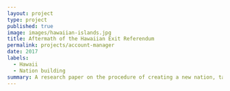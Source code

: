 ```yaml
---
layout: project
type: project
published: true
image: images/hawaiian-islands.jpg
title: Aftermath of the Hawaiian Exit Referendum
permalink: projects/account-manager
date: 2017
labels:
  - Hawaii
  - Nation building
summary: A research paper on the procedure of creating a new nation, taken from the perspective of a fictional newly-independent Hawaii.
---
```


